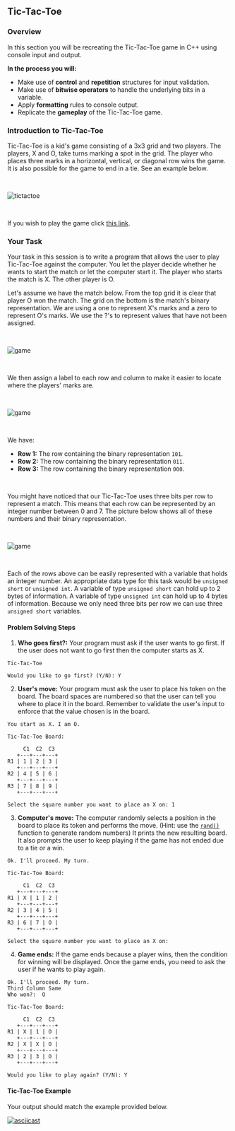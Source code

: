 ## Tic-Tac-Toe

### Overview
In this section you will be recreating the Tic-Tac-Toe game in C++ using console input and output.

**In the process you will:**
  * Make use of **control** and **repetition** structures for input validation.
  * Make use of **bitwise operators** to handle the underlying bits in a variable.
  * Apply **formatting** rules to console output.
  * Replicate the **gameplay** of the Tic-Tac-Toe game.


### Introduction to Tic-Tac-Toe
Tic-Tac-Toe is a kid's game consisting of a 3x3 grid and two players. The players, X and O, take turns marking a spot in the grid. The player who places three marks in a horizontal, vertical, or diagonal row wins the game. It is also possible for the game to end in a tie. See an example below.

</br>

![tictactoe](https://upload.wikimedia.org/wikipedia/commons/thumb/1/1b/Tic-tac-toe-game-1.svg/800px-Tic-tac-toe-game-1.svg.png)

</br>

If you wish to play the game click [this link](https://playtictactoe.org).

### Your Task
Your task in this session is to write a program that allows the user to play Tic-Tac-Toe against the computer.
You let the player decide whether he wants to start the match or let the computer start it. The player who starts the match is X. The other player is O. 

Let's assume we have the match below. From the top grid it is clear that player O won the match. The grid on the bottom is the match's binary representation. We are using a one to represent X's marks and a zero to represent O's marks. We use the ?'s to represent values that have not been assigned. 

</br>

![game](https://raw.githubusercontent.com/xaviermerino/ECE1552/master/TicTacToe/tictactoe-pc.png)

</br>

We then assign a label to each row and column to make it easier to locate where the players' marks are.

</br>

![game](https://github.com/xaviermerino/ECE1552/blob/master/TicTacToe/Game1Representationb.png?raw=true)

</br>

We have:
* **Row 1:** The row containing the binary representation `101`.
* **Row 2:** The row containing the binary representation `011`.
* **Row 3:** The row containing the binary representation `000`.

</br>

You might have noticed that our Tic-Tac-Toe uses three bits per row to represent a match. This means that each row can be represented by an integer number between 0 and 7. The picture below shows all of these numbers and their binary representation.

</br>

![game](https://github.com/xaviermerino/ECE1552/blob/master/TicTacToe/numbers.png?raw=true)

</br>

Each of the rows above can be easily represented with a variable that holds an integer number. An appropriate data type for this task would be `unsigned short` or `unsigned int`. A variable of type `unsigned short` can hold up to 2 bytes of information. A variable of type `unsigned int` can hold up to 4 bytes of information. Because we only need three bits per row we can use three `unsigned short` variables.

#### Problem Solving Steps

1. **Who goes first?:** Your program must ask if the user wants to go first. If the user does not want to go first then the computer starts as X.

```
Tic-Tac-Toe

Would you like to go first? (Y/N): Y
```

2. **User's move:** Your program must ask the user to place his token on the board. The board spaces are numbered so that the user can tell you where to place it in the board. Remember to validate the user's input to enforce that the value chosen is in the board.

```
You start as X. I am O.

Tic-Tac-Toe Board:

     C1  C2  C3
   +---+---+---+
R1 | 1 | 2 | 3 |
   +---+---+---+
R2 | 4 | 5 | 6 |
   +---+---+---+
R3 | 7 | 8 | 9 |
   +---+---+---+

Select the square number you want to place an X on: 1
```

3. **Computer's move:** The computer randomly selects a position in the board to place its token and performs the move. (Hint: use the [`rand()`](http://www.cplusplus.com/reference/cstdlib/rand/) function to generate random numbers) It prints the new resulting board. It also prompts the user to keep playing if the game has not ended due to a tie or a win. 

```
Ok. I'll proceed. My turn.

Tic-Tac-Toe Board:

     C1  C2  C3
   +---+---+---+
R1 | X | 1 | 2 |
   +---+---+---+
R2 | 3 | 4 | 5 |
   +---+---+---+
R3 | 6 | 7 | O |
   +---+---+---+

Select the square number you want to place an X on: 
```

4. **Game ends:** If the game ends because a player wins, then the condition for winning will be displayed. Once the game ends, you need to ask the user if he wants to play again.

```
Ok. I'll proceed. My turn.
Third Column Same
Who won?:  O 

Tic-Tac-Toe Board:

     C1  C2  C3
   +---+---+---+
R1 | X | 1 | O |
   +---+---+---+
R2 | X | X | O |
   +---+---+---+
R3 | 2 | 3 | O |
   +---+---+---+

Would you like to play again? (Y/N): Y
```


#### Tic-Tac-Toe Example
Your output should match the example provided below.

[![asciicast](https://asciinema.org/a/0Zb7ijhQC6jj7uSRU0f64bIP3.png)](https://asciinema.org/a/0Zb7ijhQC6jj7uSRU0f64bIP3)
